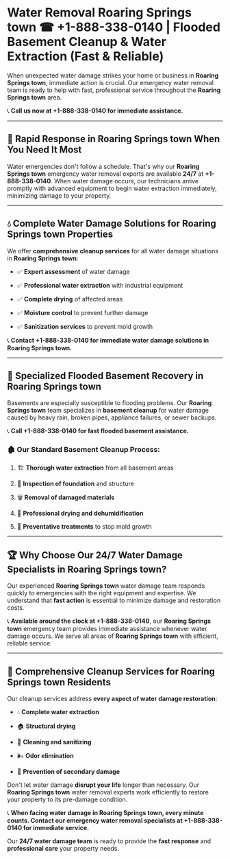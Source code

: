 # Water Removal Roaring Springs town ☎ +1-888-338-0140 | Flooded Basement Cleanup & Water Extraction (Fast & Reliable)

When unexpected water damage strikes your home or business in **Roaring Springs town**, immediate action is crucial. Our emergency water removal team is ready to help with fast, professional service throughout the **Roaring Springs town** area. 

📞 **Call us now at +1-888-338-0140 for immediate assistance.**
---
## 🚀 Rapid Response in Roaring Springs town When You Need It Most
Water emergencies don't follow a schedule. That's why our **Roaring Springs town** emergency water removal experts are available **24/7** at **+1-888-338-0140**. When water damage occurs, our technicians arrive promptly with advanced equipment to begin water extraction immediately, minimizing damage to your property.
---
## 💧 Complete Water Damage Solutions for Roaring Springs town Properties
We offer **comprehensive cleanup services** for all water damage situations in **Roaring Springs town**:
- ✅ **Expert assessment** of water damage  
- ✅ **Professional water extraction** with industrial equipment  
- ✅ **Complete drying** of affected areas  
- ✅ **Moisture control** to prevent further damage  
- ✅ **Sanitization services** to prevent mold growth  
📞 **Contact +1-888-338-0140 for immediate water damage solutions in Roaring Springs town.**
---
## 🌊 Specialized Flooded Basement Recovery in Roaring Springs town
Basements are especially susceptible to flooding problems. Our **Roaring Springs town** team specializes in **basement cleanup** for water damage caused by heavy rain, broken pipes, appliance failures, or sewer backups. 
📞 **Call +1-888-338-0140 for fast flooded basement assistance.**
### 🏚️ Our Standard Basement Cleanup Process:
1. 🏗️ **Thorough water extraction** from all basement areas  
2. 🔎 **Inspection of foundation** and structure  
3. 🗑️ **Removal of damaged materials**  
4. 💨 **Professional drying and dehumidification**  
5. 🚫 **Preventative treatments** to stop mold growth  
---
## 🏆 Why Choose Our 24/7 Water Damage Specialists in Roaring Springs town?
Our experienced **Roaring Springs town** water damage team responds quickly to emergencies with the right equipment and expertise. We understand that **fast action** is essential to minimize damage and restoration costs.
📞 **Available around the clock at +1-888-338-0140**, our **Roaring Springs town** emergency team provides immediate assistance whenever water damage occurs. We serve all areas of **Roaring Springs town** with efficient, reliable service.
---
## 🧹 Comprehensive Cleanup Services for Roaring Springs town Residents
Our cleanup services address **every aspect of water damage restoration**:
- 💧 **Complete water extraction**  
- 🏠 **Structural drying**  
- 🧼 **Cleaning and sanitizing**  
- 🌬️ **Odor elimination**  
- 🚫 **Prevention of secondary damage**  
Don't let water damage **disrupt your life** longer than necessary. Our **Roaring Springs town** water removal experts work efficiently to restore your property to its pre-damage condition.
📞 **When facing water damage in Roaring Springs town, every minute counts. Contact our emergency water removal specialists at +1-888-338-0140 for immediate service.**
Our **24/7 water damage team** is ready to provide the **fast response** and **professional care** your property needs.
